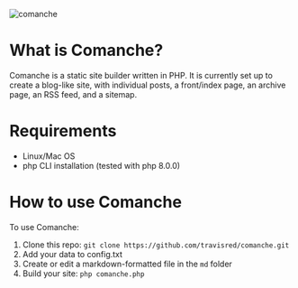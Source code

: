 ![comanche](https://raw.github.com/travisred/comanche/master/screen-comanche.png)

# What is Comanche? #

Comanche is a static site builder written in PHP. It is currently set up to create a blog-like site, with individual posts, a front/index page, an archive page, an RSS feed, and a sitemap.

# Requirements #

* Linux/Mac OS
* php CLI installation (tested with php 8.0.0)

# How to use Comanche #

To use Comanche:

1. Clone this repo: `git clone https://github.com/travisred/comanche.git`
2. Add your data to config.txt
3. Create or edit a markdown-formatted file in the `md` folder
4. Build your site: `php comanche.php`

